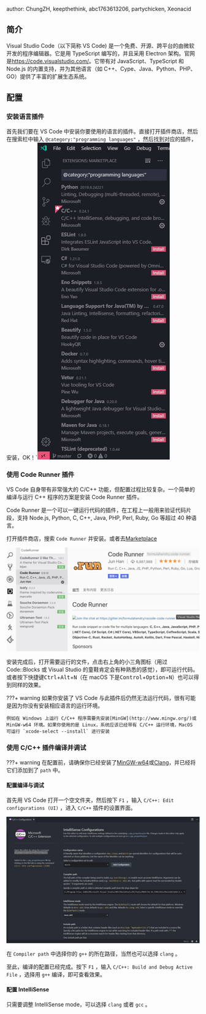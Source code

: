 author: ChungZH, keepthethink, abc1763613206, partychicken, Xeonacid

## 简介

Visual Studio Code（以下简称 VS Code) 是一个免费、开源、跨平台的由微软开发的程序编辑器。它是用 TypeScript 编写的，并且采用 Electron 架构。官网是<https://code.visualstudio.com/>。它带有对 JavaScript、TypeScript 和 Node.js 的内置支持，并为其他语言（如 C++、Cype、Java、Python、PHP、GO）提供了丰富的扩展生态系统。

## 配置

### 安装语言插件

首先我们要在 VS Code 中安装你要使用的语言的插件。直接打开插件商店，然后在搜索栏中输入 `@category:"programming languages"` ，然后找到对应的插件，安装，OK！\`![](./images/vscode-2.png)

### 使用 Code Runner 插件

VS Code 自身带有非常强大的 C/C++ 功能，但配置过程比较复杂。一个简单的编译与运行 C++ 程序的方案是安装 Code Runner 插件。

Code Runner 是一个可以一键运行代码的插件，在工程上一般用来验证代码片段，支持 Node.js, Python, C, C++, Java, PHP, Perl, Ruby, Go 等超过 40 种语言。

打开插件商店，搜索 `Code Runner` 并安装。或者去[Marketplace](https://marketplace.visualstudio.com/items?itemName=formulahendry.code-runner)

![](./images/vscode-1.jpg)

安装完成后，打开需要运行的文件，点击右上角的小三角图标（用过 Code::Blocks 或 Visual Studio 的童鞋肯定会有种熟悉的感觉），即可运行代码。或者按下快捷键<kbd>Ctrl</kbd>+<kbd>Alt</kbd>+<kbd>N</kbd>（在 macOS 下是<kbd>Control</kbd>+<kbd>Option</kbd>+<kbd>N</kbd>）也可以得到同样的效果。

???+ warning
    如果你安装了 VS Code 与此插件后仍然无法运行代码，很有可能是因为你没有安装相应语言的运行环境。

    例如在 Windows 上运行 C/C++ 程序需要先安装[MinGW](http://www.mingw.org/)或 MinGW-w64 环境。如果你使用的是 Linux，系统应该已经带有 C/C++ 运行环境，MacOS 可运行 `xcode-select --install` 进行安装

### 使用 C/C++ 插件编译并调试

???+ warning
    在配置前，请确保你已经安装了[MinGW-w64](https://mingw-w64.org/doku.php/download)或[Clang](https://releases.llvm.org/download.html)，并已经将它们添加到了 `path` 中。

#### 配置编译与调试

首先用 VS Code 打开一个空文件夹，然后按下 `F1` ，输入 `C/C++: Edit configurations (UI)` ，进入 `C/C++` 插件的设置界面。

![vscode-1](images/vscode-3.png)

在 `Compiler path` 中选择你的 `g++` 的所在路径，当然也可以选择 `clang` 。

至此，编译的配置已经完成。按下 `F1` ，输入 `C/C++: Build and Debug Active File` ，选择用 `g++` 编译，即可查看效果。

#### 配置 IntelliSense

只需要调整 IntelliSense mode，可以选择 `clang` 或者 `gcc` 。
